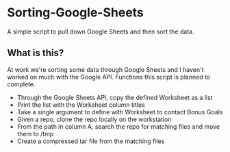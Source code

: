 # Sorting-Google-Sheets
A simple script to pull down Google Sheets and then sort the data.

## What is this? 

At work we're sorting some data through Google Sheets and I haven't worked on much with the Google API. Functions this script is planned to complete.
* Through the Google Sheets API, copy the defined Worksheet as a list
* Print the list with the Worksheet column titles
* Take a single argument to define with Worksheet to contact
Bonus Goals
* Given a repo, clone the repo locally on the workstation
* From the path in column A, search the repo for matching files and move them to /tmp
* Create a compressed tar file from the matching files


